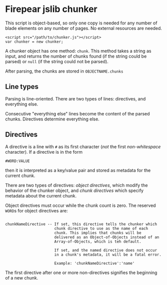 Firepear jslib chunker
======================

This script is object-based, so only one copy is needed for any number
of blade elements on any number of pages. No external resources are
needed.

```
<script src="/path/to/chunker.js"></script>
var chunker = new chunker;
```

A chunker object has one method: `chunk`. This method takes a string
as input, and returns the number of chunks found (if the string could
be parsed) or `null` (if the string could not be parsed).

After parsing, the chunks are stored in `OBJECTNAME.chunks`

Line types
----------

Parsing is line-oriented. There are two types of lines: directives,
and everything else.

Consecutive "everything else" lines become the content of the parsed
chunks. Directives determine everything else.


Directives
----------

A directive is a line with `#` as its first character (*not* the first
*non-whitespace* character). If a directive is in the form

```
#WORD:VALUE
```

then it is interpreted as a key/value pair and stored as metadata for
the current chunk.

There are two types of directives: *object directives*, which modify
the behavior of the chunker object, and *chunk directives* which
specify metadata about the current chunk.

Object directives must occur while the chunk count is zero. The
reserved `WORD`s for object directives are:

```

chunkNameDirective -- If set, this directive tells the chunker which
                      chunk directive to use as the name of each
                      chunk. This implies that chunks will be
                      delivered as an Object-of-Objects instead of an
                      Array-of-Objects, which is teh default.

                      If set, and the named directive does not occur
                      in a chunk's metadata, it will be a fatal error.

                      Example: 'chunkNameDirective':'name'

```

The first directive after one or more non-directives signifies the
beginning of a new chunk.
